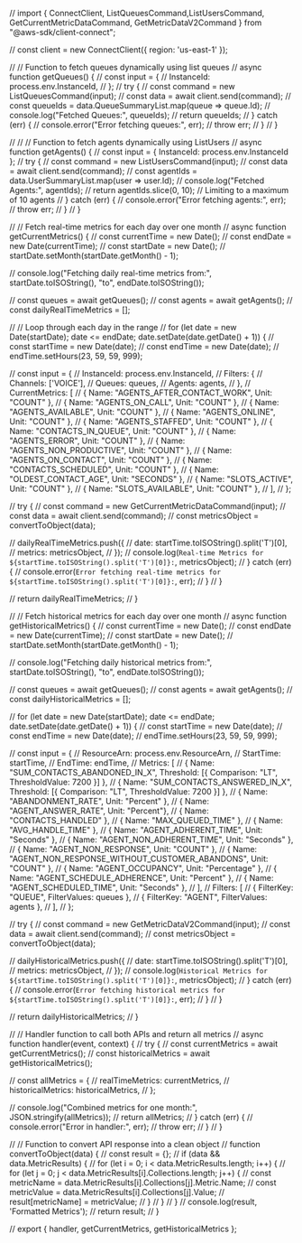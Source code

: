 // import { ConnectClient, ListQueuesCommand,ListUsersCommand, GetCurrentMetricDataCommand, GetMetricDataV2Command } from "@aws-sdk/client-connect";

// const client = new ConnectClient({ region: 'us-east-1' });

// // Function to fetch queues dynamically using list queues
// async function getQueues() {
//     const input = {
//          InstanceId: process.env.InstanceId,
//     };
//     try {
//          const command = new ListQueuesCommand(input);
//          const data = await client.send(command);
//          const queueIds = data.QueueSummaryList.map(queue => queue.Id);
//          console.log("Fetched Queues:", queueIds);
//          return queueIds;
//     } catch (err) {
//          console.error("Error fetching queues:", err);
//          throw err;
//     }
// }

// // // Function to fetch agents dynamically using ListUsers
// async function getAgents() {
//     const input = { InstanceId: process.env.InstanceId };
//     try {
//          const command = new ListUsersCommand(input);
//          const data = await client.send(command);
//          const agentIds = data.UserSummaryList.map(user => user.Id);
//          console.log("Fetched Agents:", agentIds);
//          return agentIds.slice(0, 10); // Limiting to a maximum of 10 agents
//     } catch (err) {
//          console.error("Error fetching agents:", err);
//          throw err;
//     }
// }

// // Fetch real-time metrics for each day over one month
// async function getCurrentMetrics() {
//     const currentTime = new Date();
//     const endDate = new Date(currentTime);
//     const startDate = new Date();
//     startDate.setMonth(startDate.getMonth() - 1);

//     console.log("Fetching daily real-time metrics from:", startDate.toISOString(), "to", endDate.toISOString());

//     const queues = await getQueues();
//     const agents = await getAgents();
//     const dailyRealTimeMetrics = [];

//     // Loop through each day in the range
//     for (let date = new Date(startDate); date <= endDate; date.setDate(date.getDate() + 1)) {
//          const startTime = new Date(date);
//          const endTime = new Date(date);
//          endTime.setHours(23, 59, 59, 999);

//          const input = {
//             InstanceId: process.env.InstanceId,
//             Filters: {
//                 Channels: ['VOICE'],
//                 Queues: queues,
//                 Agents: agents,
//             },
//             CurrentMetrics: [
//                { Name: "AGENTS_AFTER_CONTACT_WORK", Unit: "COUNT" },
//              { Name: "AGENTS_ON_CALL", Unit: "COUNT" },
//              { Name: "AGENTS_AVAILABLE", Unit: "COUNT" },
//              { Name: "AGENTS_ONLINE", Unit: "COUNT" },
//              { Name: "AGENTS_STAFFED", Unit: "COUNT" },
//              { Name: "CONTACTS_IN_QUEUE", Unit: "COUNT" },
//              { Name: "AGENTS_ERROR", Unit: "COUNT" },
//              { Name: "AGENTS_NON_PRODUCTIVE", Unit: "COUNT" },
//              { Name: "AGENTS_ON_CONTACT", Unit: "COUNT" },
//              { Name: "CONTACTS_SCHEDULED", Unit: "COUNT" },
//              { Name: "OLDEST_CONTACT_AGE", Unit: "SECONDS" },
//              { Name: "SLOTS_ACTIVE", Unit: "COUNT" },
//              { Name: "SLOTS_AVAILABLE", Unit: "COUNT" },
//             ],
//          };

//          try {
//             const command = new GetCurrentMetricDataCommand(input);
//             const data = await client.send(command);
//             const metricsObject = convertToObject(data);

//             dailyRealTimeMetrics.push({
//                 date: startTime.toISOString().split('T')[0],
//                 metrics: metricsObject,
//             });
//             console.log(`Real-time Metrics for ${startTime.toISOString().split('T')[0]}:`, metricsObject);
//          } catch (err) {
//             console.error(`Error fetching real-time metrics for ${startTime.toISOString().split('T')[0]}:`, err);
//          }
//     }

//     return dailyRealTimeMetrics;
// }

// // Fetch historical metrics for each day over one month
// async function getHistoricalMetrics() {
//     const currentTime = new Date();
//     const endDate = new Date(currentTime);
//     const startDate = new Date();
//     startDate.setMonth(startDate.getMonth() - 1);

//     console.log("Fetching daily historical metrics from:", startDate.toISOString(), "to", endDate.toISOString());

//     const queues = await getQueues();
//     const agents = await getAgents();
//     const dailyHistoricalMetrics = [];

//     for (let date = new Date(startDate); date <= endDate; date.setDate(date.getDate() + 1)) {
//          const startTime = new Date(date);
//          const endTime = new Date(date);
//          endTime.setHours(23, 59, 59, 999);

//          const input = {
//             ResourceArn: process.env.ResourceArn,
//             StartTime: startTime,
//             EndTime: endTime,
//             Metrics: [
//                   { Name: "SUM_CONTACTS_ABANDONED_IN_X", Threshold: [{ Comparison: "LT", ThresholdValue: 7200 }] },
//              { Name: "SUM_CONTACTS_ANSWERED_IN_X", Threshold: [{ Comparison: "LT", ThresholdValue: 7200 }] },
//              { Name: "ABANDONMENT_RATE", Unit: "Percent" },
//              { Name: "AGENT_ANSWER_RATE", Unit: "Percent"},
//              { Name: "CONTACTS_HANDLED" },
//              { Name: "MAX_QUEUED_TIME" },
//              { Name: "AVG_HANDLE_TIME" },
//              { Name: "AGENT_ADHERENT_TIME", Unit: "Seconds" },
//              { Name: "AGENT_NON_ADHERENT_TIME", Unit: "Seconds" },
//              { Name: "AGENT_NON_RESPONSE", Unit: "COUNT" },
//              { Name: "AGENT_NON_RESPONSE_WITHOUT_CUSTOMER_ABANDONS", Unit: "COUNT" },
//              { Name: "AGENT_OCCUPANCY", Unit: "Percentage" },
//              { Name: "AGENT_SCHEDULE_ADHERENCE", Unit: "Percent" },
//              { Name: "AGENT_SCHEDULED_TIME", Unit: "Seconds" },
//             ],
//             Filters: [
//                 { FilterKey: "QUEUE", FilterValues: queues },
//                 { FilterKey: "AGENT", FilterValues: agents },
//             ],
//          };

//          try {
//             const command = new GetMetricDataV2Command(input);
//             const data = await client.send(command);
//             const metricsObject = convertToObject(data);

//             dailyHistoricalMetrics.push({
//                 date: startTime.toISOString().split('T')[0],
//                 metrics: metricsObject,
//             });
//             console.log(`Historical Metrics for ${startTime.toISOString().split('T')[0]}:`, metricsObject);
//          } catch (err) {
//             console.error(`Error fetching historical metrics for ${startTime.toISOString().split('T')[0]}:`, err);
//          }
//     }

//     return dailyHistoricalMetrics;
// }

// // Handler function to call both APIs and return all metrics
// async function handler(event, context) {
//     try {
//          const currentMetrics = await getCurrentMetrics();
//          const historicalMetrics = await getHistoricalMetrics();

//          const allMetrics = {
//             realTimeMetrics: currentMetrics,
//             historicalMetrics: historicalMetrics,
//          };

//          console.log("Combined metrics for one month:", JSON.stringify(allMetrics));
//          return allMetrics;
//     } catch (err) {
//          console.error("Error in handler:", err);
//          throw err;
//     }
// }

// // Function to convert API response into a clean object
// function convertToObject(data) {
//     const result = {};
//     if (data && data.MetricResults) {
//          for (let i = 0; i < data.MetricResults.length; i++) {
//             for (let j = 0; j < data.MetricResults[i].Collections.length; j++) {
//                 const metricName = data.MetricResults[i].Collections[j].Metric.Name;
//                 const metricValue = data.MetricResults[i].Collections[j].Value;
//                 result[metricName] = metricValue;
//             }
//          }
//     }
//     console.log(result, 'Formatted Metrics');
//     return result;
// }

// export { handler, getCurrentMetrics, getHistoricalMetrics };
